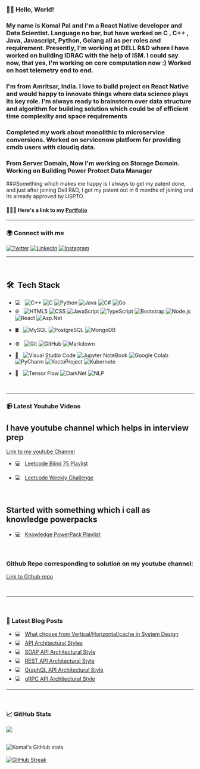 <!-- ### Hi there 👋 -->

<!--
**Komal7209/Komal7209** is a ✨ _special_ ✨ repository because its `README.md` (this file) appears on your GitHub profile.

Here are some ideas to get you started:

- 🔭 I’m currently working on ...
- 🌱 I’m currently learning ...
- 👯 I’m looking to collaborate on ...
- 🤔 I’m looking for help with ...
- 💬 Ask me about ...
- 📫 How to reach me: ...
- 😄 Pronouns: ...
- ⚡ Fun fact: ...
-->
<!--
"Socials": [
			["fb", "https://www.facebook.com/akansha.pal.3958/"],
			["tw", "https://twitter.com/Komal__Pal"],
			["li", "https://www.linkedin.com/in/komal-pal-8a9a82155/"]
		]

-->



### 👋🏻 Hello, World! 

<!-- ### My name is Ritika Dhiman and I'm a Full stack developer. I'm from Chandigarh, India and currently working as a Machine Learning Research Intern at Design and Innovation Centre, Panjab University and building my technical skills as a Web Developer at Neog Bootcamp. I will be contributing as a mentor at the Open Source Day 2021 in association with virtual Grace Hopper Celebration 2021 and giving back to thhe strong community of women in technology. -->

### My name is Komal Pal and I'm a React Native developer and Data Scientist. Language no bar, but have worked on C , C++ , Java, Javascript, Python, Golang all as per roles and requirement. Presently, I'm working at DELL R&D where I have worked on building IDRAC with the help of ISM. I could say now, that yes, I'm working on core computation now :) Worked on host telemetry end to end. 
### I'm from Amritsar, India. I love to build project on React Native and would happy to innovate things where data science plays its key role. I'm always ready to brainstorm over data structure and algorithm for building solution which could be of efficient time complexity and space requirements 
### Completed my work about monolithic to microservice conversions. Worked on servicenow platform for providing cmdb users with cloudiq data.

### From Server Domain, Now I'm working on Storage Domain. Working on Building Power Protect Data Manager

###Something which makes me happy is I always to get my patent done, and just after joining Dell R&D, I got my patent out in 6 months of joining and its already approved by USPTO.

#### 👩🏻‍💻 Here's a link to my [Portfolio](https://komal7209.github.io/MyPortfolio/) 

<hr>

### 🌍 Connect with me 

[![Twitter][1.1]][1] [![LinkedIn][2.1]][2] [![Instagram][3.1]][3] 
<!-- [![Google Scholar][4.1]][4] -->

<!-- Icons -->

[1.1]: https://img.icons8.com/color/48/000000/linkedin.png (LinkedIn icon with padding)
[2.1]: https://img.icons8.com/color/48/000000/twitter--v1.png (twitter icon with padding)
[3.1]: https://img.icons8.com/color/48/000000/instagram-new--v1.png (instagram icon with padding)
<!-- [4.1]: https://img.icons8.com/color/48/000000/google-scholar--v3.png (google scholar icon with padding) -->

<!-- Links to your social media accounts -->

[1]: https://www.linkedin.com/in/komal-pal-8a9a82155/
[2]: https://twitter.com/Komal__Pal
[3]: https://www.instagram.com/k.p7299/
<!-- [4]: https://scholar.google.com/citations?user=9OV1cLoAAAAJ&hl=en -->

<hr>

<br> 

## 🛠 &nbsp;Tech Stack

- 💻 &nbsp;
  ![C++](https://img.shields.io/badge/-C++-333333?style=flat&logo=C%2B%2B&logoColor=00599C)
  ![C](https://img.shields.io/badge/-C-333333?style=flat&logo=C&logoColor=007396)
  ![Python](https://img.shields.io/badge/-Python-333333?style=flat&logo=python)
  ![Java](https://img.shields.io/badge/-Java-333333?style=flat&logo=Java&logoColor=007396)
  ![C#](https://img.shields.io/badge/-CSharp-333333?style=flat&logo=CSharp&logoColor=007396)
  ![Go](https://img.shields.io/badge/-Golang-333333?style=flat&logo=Golang&logoColor=007396)
- 🌐 &nbsp;
  ![HTML5](https://img.shields.io/badge/-HTML5-333333?style=flat&logo=HTML5)
  ![CSS](https://img.shields.io/badge/-CSS-333333?style=flat&logo=CSS3&logoColor=1572B6)
  ![JavaScript](https://img.shields.io/badge/-JavaScript-333333?style=flat&logo=javascript)
  ![TypeScript](https://img.shields.io/badge/-TypeScript-333333?style=flat&logo=typescript)
  ![Bootstrap](https://img.shields.io/badge/-Bootstrap-333333?style=flat&logo=bootstrap&logoColor=563D7C)
  ![Node.js](https://img.shields.io/badge/-Node.js-333333?style=flat&logo=node.js)
  ![React](https://img.shields.io/badge/-React-333333?style=flat&logo=react)
  ![Asp.Net](https://img.shields.io/badge/-ASP.NET-333333?style=flat&logo=asp.net)
<!--   ![Rails](https://img.shields.io/badge/-Rails-333333?style=flat&logo=ruby) -->
- 🛢 &nbsp;
  ![MySQL](https://img.shields.io/badge/-MySQL-333333?style=flat&logo=mysql)
  ![PostgreSQL](https://img.shields.io/badge/-PostgreSQL-333333?style=flat&logo=postgresql)
  ![MongoDB](https://img.shields.io/badge/-MongoDB-333333?style=flat&logo=MongoDB)
  
- ⚙️ &nbsp;
  ![Git](https://img.shields.io/badge/-Git-333333?style=flat&logo=git)
  ![GitHub](https://img.shields.io/badge/-GitHub-333333?style=flat&logo=github)
  ![Markdown](https://img.shields.io/badge/-Markdown-333333?style=flat&logo=markdown)
- 🔧 &nbsp;
  ![Visual Studio Code](https://img.shields.io/badge/-Visual%20Studio%20Code-333333?style=flat&logo=visual-studio-code&logoColor=007ACC)
  ![Jupyter NoteBook](https://img.shields.io/badge/-Jupyter%20Notebook-333333?style=flat&logo=jupyter-notebook&logoColor=007ACC)
  ![Google Colab](https://img.shields.io/badge/-Google%20Colab-333333?style=flat&logo=google-colab&logoColor=007ACC)
  ![PyCharm](https://img.shields.io/badge/-PyCharm-333333?style=flat&logo=pycharm&logoColor=007ACC) 
  ![YoctoProject](https://img.shields.io/badge/-YoctoProject-333333?style=flat&logo=yoctoproject&logoColor=007ACC) 
  ![Kubernete](https://img.shields.io/badge/-Kubernete-333333?style=flat&logo=kubernete&logoColor=007ACC) 
  
- 🔬 &nbsp;
  ![Tensor Flow](https://img.shields.io/badge/-TensorFlow-333333?style=flat&logo=tensor-flow&logoColor=007ACC)
  ![DarkNet](https://img.shields.io/badge/-Dark%20Net-333333?style=flat&logo=dark-net&logoColor=007ACC)
  ![NLP](https://img.shields.io/badge/-NLP-333333?style=flat&logo=NLP&logoColor=007ACC)

<br/>
<hr>

### :video_camera: Latest Youtube Videos

## I have youtube channel which helps in interview prep
[Link to my youtube Channel](https://www.youtube.com/@KomalPal)
</br>
- 💻 &nbsp; [Leetcode Blind 75 Playlist](https://youtube.com/playlist?list=PLo8g39roTXG50wqLUCdFfq2IrZZq1AXc6)
- 💻 &nbsp; [Leetcode Weekly Challenge](https://youtube.com/playlist?list=PLo8g39roTXG5NcLuPyCf8Z_iLXj1AHeFT)

  </br>

 ## Started with something which i call as knowledge powerpacks

 - 💻 &nbsp; [Knowledge PowerPack Playlist](https://youtube.com/playlist?list=PLo8g39roTXG4V6TKbxoVpw-TwMc_BzLYu&si=-hZGE87NP1P97NbO)

  </br>

  ### Github Repo corresponding to solution on my youtube channel:

  [Link to Github repo](https://github.com/Komal7209/YouTube-Practise.git)
  
  </br>

<hr>
<br/>

### :notebook_with_decorative_cover: Latest Blog Posts

- 💻 &nbsp; [What choose from Vertical/Horizontal/cache in System Design](https://medium.com/@komalpal/what-choose-from-vertical-horizontal-cache-in-system-design-1f5e5e5b183c)
- 💻 &nbsp; [API Architectural Styles](https://medium.com/@komalpal/api-architectural-styles-97a42c0057d0)
- 💻 &nbsp; [SOAP API Architectural Style](https://medium.com/@komalpal/soap-api-architectural-style-9309873df6)
- 💻 &nbsp; [REST API Architectural Style](https://medium.com/@komalpal/rest-api-architectural-style-5d7f63ffde88)
- 💻 &nbsp; [GraphQL API Architectural Style](https://medium.com/@komalpal/graphql-api-architectural-style-f23525a7c09c)
- 💻 &nbsp; [gRPC API Architectural Style](https://medium.com/@komalpal/grpc-api-architectural-style-d3af3f509ab8)

<hr>
<br/>

### &#x1f4c8; GitHub Stats

<a href="https://github.com/komal7209/github-readme-stats">
  <img align="center" src="https://github-readme-stats.vercel.app/api/top-langs/?username=komal7209&layout=compact&theme=radical" />
</a>
</br>
</br>
<!-- <a href="https://github.com/komal7209/github-readme-stats">
  <img align="center" src="https://github-readme-stats.vercel.app/api?username=komal7209&show_icons=true&theme=radical" />
</a> -->


<!--  [![Komal's GitHub activity graph](https://activity-graph.herokuapp.com/graph?username=komal7209&theme=xcode)](https://git.io/komal7209) -->
  
   ![Komal's GitHub stats](https://github-readme-stats.vercel.app/api/?username=komal7209&theme=prussian&show_icons=true&count_private=true)
   <br />
   <br />
   [![GitHub Streak](http://github-readme-streak-stats.herokuapp.com/?user=komal7209&theme=prussian&hide_border=true)](https://git.io/streak-stats)
   <br />
   <br />
<!--    ![Skyline](https://github.com/ShreyaPrasad1209/ShreyaPrasad1209/blob/master/github-metrics.svg) -->
   <br/>
   <br/>
   

